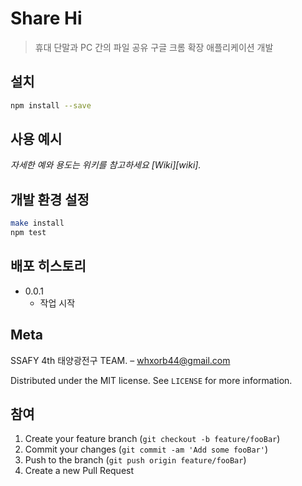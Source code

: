 # Share Hi

> 휴대 단말과 PC 간의 파일 공유 구글 크롬 확장 애플리케이션 개발

<!-- 뱃지 선정 중
[![NPM Version][npm-image]][npm-url]
[![Build Status][travis-image]][travis-url]
[![Downloads Stats][npm-downloads]][npm-url]
-->

## 설치

```sh
npm install --save
```

## 사용 예시

_자세한 예와 용도는 위키를 참고하세요 [Wiki][wiki]._

## 개발 환경 설정

```sh
make install
npm test
```

## 배포 히스토리

- 0.0.1
  - 작업 시작

## Meta

SSAFY 4th 태양광전구 TEAM. – whxorb44@gmail.com

Distributed under the MIT license. See `LICENSE` for more information.

## 참여

1. Create your feature branch (`git checkout -b feature/fooBar`)
2. Commit your changes (`git commit -am 'Add some fooBar'`)
3. Push to the branch (`git push origin feature/fooBar`)
4. Create a new Pull Request

<!-- 마크 다운 링크와 이미지 주소 연결 -->
<!--
[npm-image]: https://img.shields.io/npm/v/datadog-metrics.svg?style=flat-square
[npm-url]: https://npmjs.org/package/datadog-metrics
[npm-downloads]: https://img.shields.io/npm/dm/datadog-metrics.svg?style=flat-square
[travis-image]: https://img.shields.io/travis/dbader/node-datadog-metrics/master.svg?style=flat-square
[travis-url]: https://travis-ci.org/dbader/node-datadog-metrics
-->
